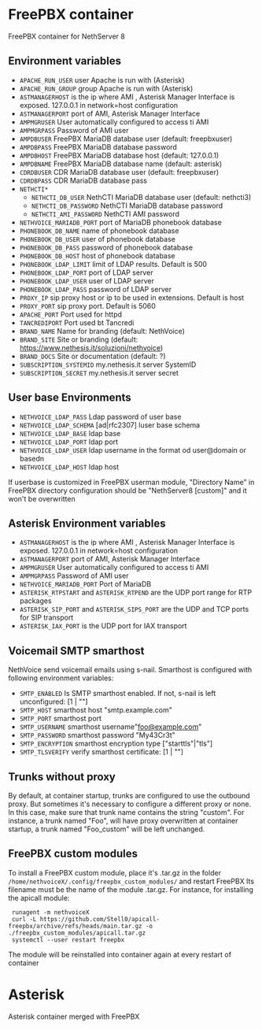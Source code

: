 # FreePBX container

FreePBX container for NethServer 8

## Environment variables

- `APACHE_RUN_USER` user Apache is run with (Asterisk)
- `APACHE_RUN_GROUP` group Apache is run with (Asterisk)
- `ASTMANAGERHOST` is the ip where AMI , Asterisk Manager Interface is exposed. 127.0.0.1 in network=host configuration
- `ASTMANAGERPORT` port of AMI, Asterisk Manager Interface
- `AMPMGRUSER` User automatically configured to access ti AMI
- `AMPMGRPASS` Password of AMI user
- `AMPDBUSER` FreePBX MariaDB database user (default: freepbxuser)
- `AMPDBPASS` FreePBX MariaDB database password
- `AMPDBHOST` FreePBX MariaDB database host (default: 127.0.0.1)
- `AMPDBNAME` FreePBX MariaDB database name (default: asterisk)
- `CDRDBUSER` CDR MariaDB database user (default: freepbxuser)
- `CDRDBPASS` CDR MariaDB database pass
- `NETHCTI*`
    - `NETHCTI_DB_USER` NethCTI MariaDB database user (default: nethcti3)
    - `NETHCTI_DB_PASSWORD` NethCTI MariaDB database password
    - `NETHCTI_AMI_PASSWORD` NethCTI AMI password 
- `NETHVOICE_MARIADB_PORT` port of MariaDB phonebook database
- `PHONEBOOK_DB_NAME` name of phonebook database
- `PHONEBOOK_DB_USER` user of phonebook database
- `PHONEBOOK_DB_PASS` password of phonebook database
- `PHONEBOOK_DB_HOST` host of phonebook database
- `PHONEBOOK_LDAP_LIMIT` limit of LDAP results. Default is 500
- `PHONEBOOK_LDAP_PORT` port of LDAP server
- `PHONEBOOK_LDAP_USER` user of LDAP server
- `PHONEBOOK_LDAP_PASS` password of LDAP server
- `PROXY_IP` sip proxy host or ip to be used in extensions. Default is host
- `PROXY_PORT` sip proxy port. Default is 5060
- `APACHE_PORT` Port used for httpd
- `TANCREDIPORT` Port used bt Tancredi
- `BRAND_NAME` Name for branding (default: NethVoice)
- `BRAND_SITE` Site or branding (default: https://www.nethesis.it/soluzioni/nethvoice)
- `BRAND_DOCS` Site or documentation (default: ?)
- `SUBSCRIPTION_SYSTEMID` my.nethesis.it server SystemID
- `SUBSCRIPTION_SECRET` my.nethesis.it server secret

## User base Environments
- `NETHVOICE_LDAP_PASS` Ldap password of user base
- `NETHVOICE_LDAP_SCHEMA` [ad|rfc2307] luser base schema
- `NETHVOICE_LDAP_BASE` ldap base
- `NETHVOICE_LDAP_PORT` ldap port
- `NETHVOICE_LDAP_USER` ldap username in the format od user@domain or basedn
- `NETHVOICE_LDAP_HOST` ldap host

If userbase is customized in FreePBX userman module, "Directory Name" in FreePBX directory configuration should be "NethServer8 [custom]" and it won't be overwritten

## Asterisk Environment variables

- `ASTMANAGERHOST` is the ip where AMI , Asterisk Manager Interface is exposed. 127.0.0.1 in network=host configuration
- `ASTMANAGERPORT` port of AMI, Asterisk Manager Interface
- `AMPMGRUSER` User automatically configured to access ti AMI
- `AMPMGRPASS` Password of AMI user
- `NETHVOICE_MARIADB_PORT` Port of MariaDB
- `ASTERISK_RTPSTART` and `ASTERISK_RTPEND` are the UDP port range for RTP packages
- `ASTERISK_SIP_PORT` and `ASTERISK_SIPS_PORT` are the UDP and TCP ports for SIP transport
- `ASTERISK_IAX_PORT` is the UDP port for IAX transport

## Voicemail SMTP smarthost

NethVoice send voicemail emails using s-nail. Smarthost is configured with following environment variables:

- `SMTP_ENABLED` Is SMTP smarthost enabled. If not, s-nail is left unconfigured: [1 | ""]
- `SMTP_HOST` smarthost host "smtp.example.com"
- `SMTP_PORT` smarthost port
- `SMTP_USERNAME` smarthost username"foo@example.com"
- `SMTP_PASSWORD` smarthost password "My43Cr3t"
- `SMTP_ENCRYPTION` smarthost encryption type ["starttls"|"tls"]
- `SMTP_TLSVERIFY` verify smarthost certificate: [1 | ""]

## Trunks without proxy

By default, at container startup, trunks are configured to use the outbound proxy. But sometimes it's necessary to configure a different proxy or none. In this case, make sure that trunk name contains the string "custom". For instance, a trunk named "Foo", will have proxy overwritten at container startup, a trunk named "Foo_custom" will be left unchanged.

## FreePBX custom modules

To install a FreePBX custom module, place it's .tar.gz in the folder `/home/nethvoiceX/.config/freepbx_custom_modules/` and restart FreePBX
Its filename must be the name of the module .tar.gz. For instance, for installing the apicall module:

```
 runagent -m nethvoiceX
 curl -L https://github.com/Stell0/apicall-freepbx/archive/refs/heads/main.tar.gz -o ./freepbx_custom_modules/apicall.tar.gz
 systemctl --user restart freepbx
 ```
 The module will be reinstalled into container again at every restart of container

# Asterisk

Asterisk container merged with FreePBX
